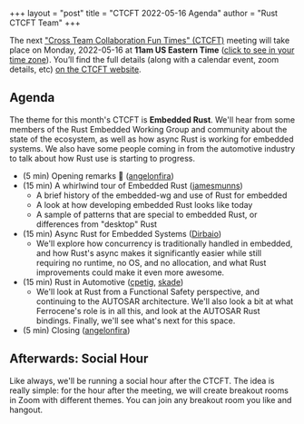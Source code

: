 +++
layout = "post"
title = "CTCFT 2022-05-16 Agenda"
author = "Rust CTCFT Team"
+++

The next ["Cross Team Collaboration Fun Times" (CTCFT)][CTCFT] meeting will take
place on Monday, 2022-05-16 at **11am US Eastern Time** ([click to see in your
time zone][timezone]). You’ll find the full details (along with a calendar
event, zoom details, etc) [on the CTCFT website][CTCFT-meeting].

[CTCFT]: https://rust-lang.github.io/ctcft/
[timezone]: https://everytimezone.com/s/6c2a0d08
[CTCFT-meeting]: https://rust-lang.github.io/ctcft/meetings/2022-05-16.html

## Agenda

The theme for this month's CTCFT is **Embedded Rust**. We'll hear from some
members of the Rust Embedded Working Group and community about the state of the ecosystem, as
well as how async Rust is working for embedded systems. We also have some people
coming in from the automotive industry to talk about how Rust use is starting to
progress.

- (5 min) Opening remarks 👋 ([angelonfira])
- (15 min) A whirlwind tour of Embedded Rust ([jamesmunns])
  - A brief history of the embedded-wg and use of Rust for embedded
  - A look at how developing embedded Rust looks like today
  - A sample of patterns that are special to embedded Rust, or differences from
    "desktop" Rust
- (15 min) Async Rust for Embedded Systems ([Dirbaio])
  - We'll explore how concurrency is traditionally handled in embedded, and how
    Rust's async makes it significantly easier while still requiring no runtime,
    no OS, and no allocation, and what Rust improvements could make it even more
    awesome.
- (15 min) Rust in Automotive ([cpetig], [skade])
  - We'll look at Rust from a Functional Safety perspective, and continuing to
    the AUTOSAR architecture. We'll also look a bit at what Ferrocene's role is
    in all this, and look at the AUTOSAR Rust bindings. Finally, we'll see
    what's next for this space.
- (5 min) Closing ([angelonfira])

[angelonfira]: https://github.com/angelonfira
[jamesmunns]: https://github.com/jamesmunns
[Dirbaio]: https://github.com/Dirbaio
[cpetig]: https://github.com/cpetig
[skade]: https://github.com/skade

## Afterwards: Social Hour

Like always, we'll be running a social hour after the CTCFT. The idea is really
simple: for the hour after the meeting, we will create breakout rooms in Zoom
with different themes. You can join any breakout room you like and hangout.
